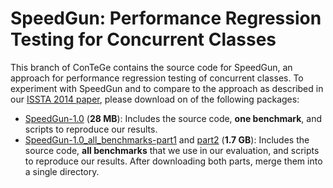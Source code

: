 # SpeedGun: Performance Regression Testing for Concurrent Classes

This branch of ConTeGe contains the source code for SpeedGun, an approach for performance regression testing of concurrent classes. To experiment with SpeedGun and to compare to the approach as described in our [ISSTA 2014 paper](http://mp.binaervarianz.de/issta2014.pdf), please download on of the following packages:

 * [SpeedGun-1.0](https://github.com/michaelpradel/ConTeGe/releases/download/SpeedGun-1.0/SpeedGun-1.0.tar.gz) (**28 MB**): Includes the source code, **one benchmark**, and scripts to reproduce our results.
 * [SpeedGun-1.0_all_benchmarks-part1](https://github.com/michaelpradel/ConTeGe/releases/download/SpeedGun-1.0/SpeedGun-1.0_all_benchmarks-part1.tar.gz) and [part2](https://github.com/michaelpradel/ConTeGe/releases/download/SpeedGun-1.0/SpeedGun-1.0_all_benchmarks-part2.tar.gz) (**1.7 GB**): Includes the source code, **all benchmarks** that we use in our evaluation, and scripts to reproduce our results. After downloading both parts, merge them into a single directory.

